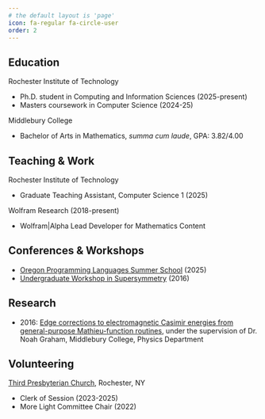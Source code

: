 ```yaml
---
# the default layout is 'page'
icon: fa-regular fa-circle-user
order: 2
---
```


## Education

Rochester Institute of Technology
- Ph.D. student in Computing and Information Sciences (2025-present)
- Masters coursework in Computer Science (2024-25)

Middlebury College
- Bachelor of Arts in Mathematics, *summa cum laude*, GPA: 3.82/4.00

## Teaching & Work
Rochester Institute of Technology
- Graduate Teaching Assistant, Computer Science 1 (2025)

Wolfram Research (2018-present)
- Wolfram\|Alpha Lead Developer for Mathematics Content

## Conferences & Workshops
- [Oregon Programming Languages Summer School](https://www.cs.uoregon.edu/research/summerschool/summer25/index.php) (2025)
- [Undergraduate Workshop in Supersymmetry](https://public.websites.umich.edu/~uaw/supersymmetry/) (2016)

## Research
- 2016: [Edge corrections to electromagnetic Casimir energies from general-purpose Mathieu-function routines](https://journals.aps.org/pra/abstract/10.1103/PhysRevA.91.012501), under the supervision of Dr. Noah Graham, Middlebury College, Physics Department

## Volunteering
[Third Presbyterian Church](https://www.thirdpresbyterian.org/), Rochester, NY
- Clerk of Session (2023-2025)
- More Light Committee Chair (2022)